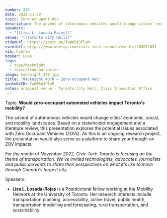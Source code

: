 ```yaml
---
number: 370
date: 2022-11-29
topic: Zero-occupant AVs
description: The advent of autonomous vehicles would change cities' economic, social, and mobility landscapes. Based on a stakeholder engagement and a literature review, this presentation explores the potential issues associated with Zero Occupant Vehicles (ZOVs). As this is an ongoing research project, the presentation would also serve as a platform to share your thought on ZOV impacts.
speakers:
  - "[[Lisa L. Losada Rojas]]"
venue: "[[Toronto City Hall]]"
videoUrl: https://youtu.be/Tw8W5A3PlyM
eventUrl: https://www.meetup.com/civic-tech-toronto/events/289811051
via: hybrid
booker: Luke
tags:
  - type/hacknight
  - topic/transportation
image: hacknight_370.jpg
title: "Hacknight #370 – Zero-occupant AVs"
youtubeID: Tw8W5A3PlyM
notes: original venue - Toronto City Hall, Civic Innovation Office
---
```

Topic: **Would zero-occupant automated vehicles impact Toronto's mobility?**

The advent of autonomous vehicles would change cities' economic, social, and mobility landscapes. Based on a stakeholder engagement and a literature review, this presentation explores the potential issues associated with Zero Occupant Vehicles (ZOVs). As this is an ongoing research project, the presentation would also serve as a platform to share your thought on ZOV impacts.

*For the month of November 2022, Civic Tech Toronto is focusing on the theme of transportation. We've invited technologists, advocates, journalists and public servants to share their perspectives on what it's like to move through Canada's largest city.*

Speakers:

* **Lisa L. Losada-Rojas** is a Postdoctoral fellow working at the Mobility Network at the University of Toronto. Her research interests include transportation planning, accessibility, active travel, public health, transportation modelling and forecasting, rural transportation, and sustainability.

